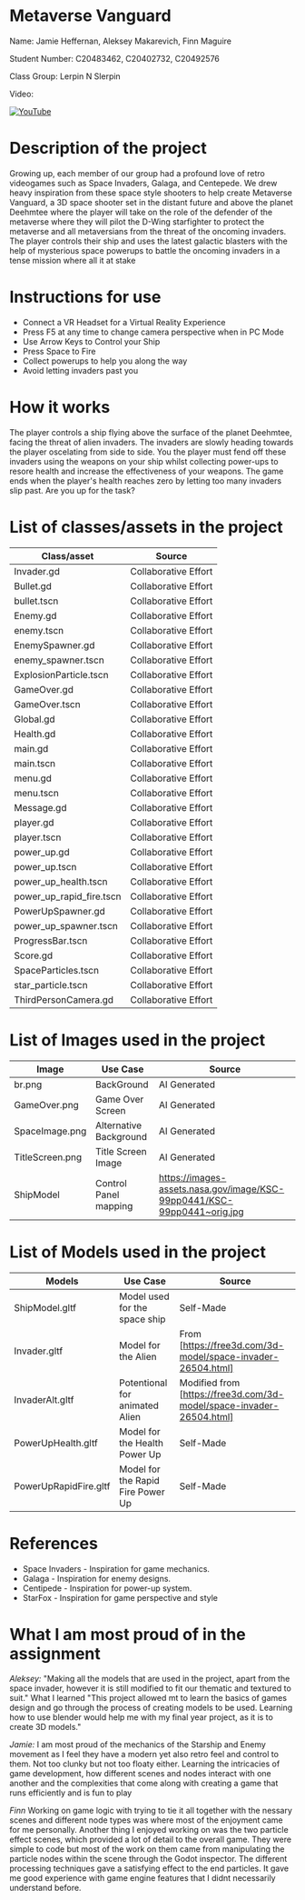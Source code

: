 # Metaverse Vanguard

Name: Jamie Heffernan, Aleksey Makarevich, Finn Maguire

Student Number: C20483462, C20402732, C20492576

Class Group: Lerpin N Slerpin

Video:


[![YouTube](http://img.youtube.com/vi/J2kHSSFA4NU/0.jpg)](https://youtu.be/bYWgDsIFTCw)


# Description of the project
Growing up, each member of our group had a profound love of retro videogames such as Space Invaders, Galaga, and Centepede.
We drew heavy inspiration from these space style shooters to help create Metaverse Vanguard, a 3D space shooter set in
the distant future and above the planet Deehmtee where the player will take on the role of the defender of the metaverse where they will pilot the D-Wing
starfighter to protect the metaverse and all metaversians from the threat of the oncoming invaders. The player controls their ship and
uses the latest galactic blasters with the help of mysterious space powerups to battle the oncoming invaders in a tense mission where all it at stake

# Instructions for use

- Connect a VR Headset for a Virtual Reality Experience
- Press F5 at any time to change camera perspective when in PC Mode
- Use Arrow Keys to Control your Ship
- Press Space to Fire
- Collect powerups to help you along the way
- Avoid letting invaders past you


# How it works
The player controls a ship flying above the surface of the planet Deehmtee, facing the threat of alien invaders. The invaders are slowly heading towards the player oscelating from side to side. 
You the player must fend off these invaders using the weapons on your ship whilst collecting power-ups to resore health and increase the effectiveness of your weapons.
The game ends when the player's health reaches zero by letting too many invaders slip past.
Are you up for the task?

# List of classes/assets in the project

| Class/asset                | Source    	     |
|----------------------------|----------------------|
| Invader.gd                 | Collaborative Effort |
| Bullet.gd                  | Collaborative Effort |
| bullet.tscn                | Collaborative Effort |
| Enemy.gd                   | Collaborative Effort |
| enemy.tscn                 | Collaborative Effort |
| EnemySpawner.gd            | Collaborative Effort |
| enemy_spawner.tscn         | Collaborative Effort |
| ExplosionParticle.tscn     | Collaborative Effort |
| GameOver.gd                | Collaborative Effort |
| GameOver.tscn              | Collaborative Effort |
| Global.gd                  | Collaborative Effort |
| Health.gd                  | Collaborative Effort |
| main.gd                    | Collaborative Effort |
| main.tscn                  | Collaborative Effort |
| menu.gd                    | Collaborative Effort |
| menu.tscn                  | Collaborative Effort |
| Message.gd                 | Collaborative Effort |
| player.gd                  | Collaborative Effort |
| player.tscn                | Collaborative Effort |
| power_up.gd                | Collaborative Effort |
| power_up.tscn              | Collaborative Effort |
| power_up_health.tscn       | Collaborative Effort |
| power_up_rapid_fire.tscn   | Collaborative Effort |
| PowerUpSpawner.gd          | Collaborative Effort |
| power_up_spawner.tscn      | Collaborative Effort |
| ProgressBar.tscn           | Collaborative Effort |
| Score.gd                   | Collaborative Effort |
| SpaceParticles.tscn        | Collaborative Effort |
| star_particle.tscn         | Collaborative Effort |
| ThirdPersonCamera.gd       | Collaborative Effort |


# List of Images used in the project
| Image | Use Case | Source |
|-----------|-----------|-----------|
| br.png | BackGround | AI Generated |
| GameOver.png | Game Over Screen | AI Generated |
| SpaceImage.png | Alternative Background | AI Generated |
| TitleScreen.png | Title Screen Image | AI Generated |
| ShipModel | Control Panel mapping | https://images-assets.nasa.gov/image/KSC-99pp0441/KSC-99pp0441~orig.jpg |

# List of Models used in the project
| Models | Use Case | Source |
|-----------|-----------|-----------|
| ShipModel.gltf | Model used for the space ship | Self-Made |
| Invader.gltf | Model for the Alien | From [https://free3d.com/3d-model/space-invader-26504.html] |
| InvaderAlt.gltf | Potentional for animated Alien | Modified from [https://free3d.com/3d-model/space-invader-26504.html] |
| PowerUpHealth.gltf | Model for the Health Power Up | Self-Made |
| PowerUpRapidFire.gltf | Model for the Rapid Fire Power Up | Self-Made |

# References
* Space Invaders - Inspiration for game mechanics.
* Galaga - Inspiration for enemy designs.
* Centipede - Inspiration for power-up system.
* StarFox - Inspiration for game perspective and style

# What I am most proud of in the assignment

*Aleksey:*
"Making all the models that are used in the project, apart from the space invader, however it is still modified to fit our thematic and textured to suit."
What I learned
"This project allowed mt to learn the basics of games design and go through the process of creating models to be used. Learning how to use blender would help me with my final year project, as it is to create 3D models."

*Jamie:*
I am most proud of the mechanics of the Starship and Enemy movement as I feel they have a modern yet also retro feel and control to them. Not too clunky but not too floaty either.
Learning the intricacies of game development, how different scenes and nodes interact with one another and the complexities that come along with creating a game that runs efficiently and is fun to play

*Finn*
Working on game logic with trying to tie it all together with the nessary scenes and different node types was where most of the enjoyment came for me personally. 
Another thing I enjoyed working on was the two particle effect scenes, which provided a lot of detail to the overall game. They were simple to code but most of the work on them came from manipulating the particle nodes within the scene through the Godot inspector. The different processing techniques gave a satisfying effect to the end  particles. It gave me good experience with game engine features that I didnt necessarily understand before.
